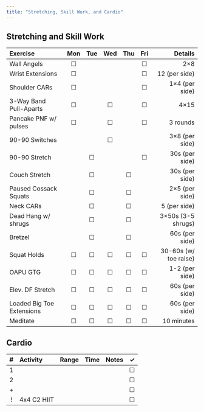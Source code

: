```yaml
---
title: "Stretching, Skill Work, and Cardio"
---
```


## Stretching and Skill Work

| Exercise                  | Mon | Tue | Wed | Thu | Fri | Details                   |
|:------------|:-:|:-:|:-:|:-:|:-:|----------:|
| Wall Angels               | ☐   |     |     |     | ☐   | 2×8                       |
| Wrist Extensions          | ☐   |     |     |     | ☐   | 12 (per side)             |
| Shoulder CARs             | ☐   |     |     |     | ☐   | 1×4 (per side)            |
| 3-Way Band Pull-Aparts    | ☐   |     | ☐   |     | ☐   | 4×15                      |
| Pancake PNF w/ pulses     | ☐   |     | ☐   |     | ☐   | 3 rounds                  |
| 90-90 Switches            |     |     | ☐   |     |     | 3×8 (per side)            |
| 90-90 Stretch             |     | ☐   |     |     | ☐   | 30s (per side)            |
| Couch Stretch             |     | ☐   |     | ☐   |     | 30s (per side)            |
| Paused Cossack Squats     |     | ☐   |     | ☐   |     | 2×5 (per side)            |
| Neck CARs                 |     | ☐   |     | ☐   |     | 5 (per side)              |
| Dead Hang w/ shrugs       |     | ☐   |     | ☐   |     | 3×50s (3-5 shrugs)        |
| Bretzel                   |     | ☐   |     | ☐   |     | 60s (per side)            |
| Squat Holds               | ☐   | ☐   | ☐   | ☐   | ☐   | 30-60s (w/ toe raise)     |
| OAPU GTG                  | ☐   | ☐   | ☐   | ☐   | ☐   | 1-2 (per side)            |
| Elev. DF Stretch          | ☐   | ☐   | ☐   | ☐   | ☐   | 60s (per side)            |
| Loaded Big Toe Extensions | ☐   | ☐   | ☐   | ☐   | ☐   | 60s (per side)            |
| Meditate                  | ☐   | ☐   | ☐   | ☐   | ☐   | 10 minutes                |

## Cardio

| # | Activity      | Range | Time  | Notes                               | ✓ |
|:-:|:--------------|:------|:------|:------------------------------------|:-:|
| 1 |               |       |       |                                     | ☐ |
| 2 |               |       |       |                                     | ☐ |
| + |               |       |       |                                     | ☐ |
| ! | 4x4 C2 HIIT   |       |       |                                     | ☐ |
